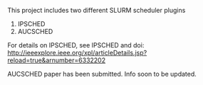 This project includes two different SLURM scheduler plugins

1. IPSCHED
2. AUCSCHED

For details on IPSCHED, see IPSCHED and doi: 
http://ieeexplore.ieee.org/xpl/articleDetails.jsp?reload=true&arnumber=6332202

AUCSCHED paper has been submitted. Info soon to be updated.

